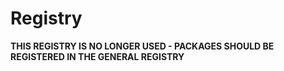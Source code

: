 # Registry

**THIS REGISTRY IS NO LONGER USED - PACKAGES SHOULD BE REGISTERED IN THE GENERAL REGISTRY**
